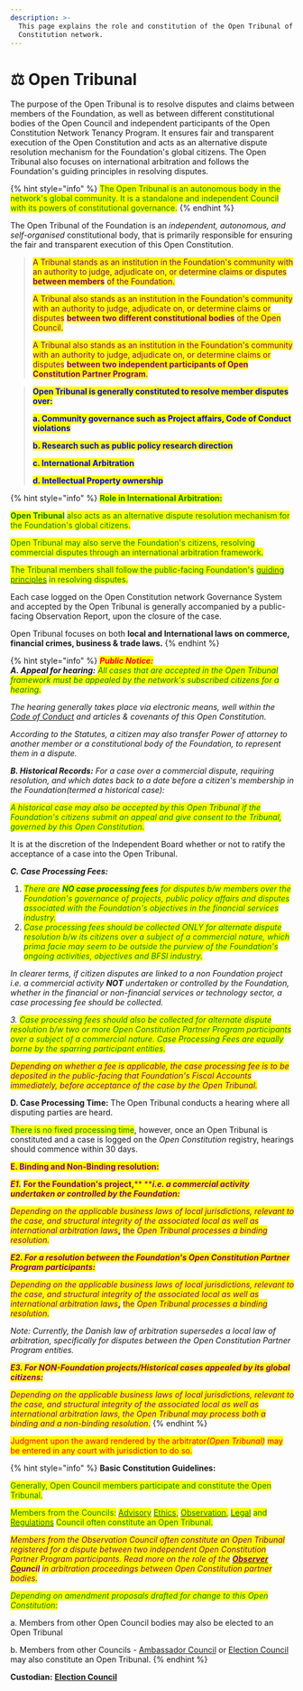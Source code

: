 ```yaml
---
description: >-
  This page explains the role and constitution of the Open Tribunal of the Open
  Constitution network.
---
```


# ⚖ Open Tribunal

The purpose of the Open Tribunal is to resolve disputes and claims between members of the Foundation, as well as between different constitutional bodies of the Open Council and independent participants of the Open Constitution Network Tenancy Program. It ensures fair and transparent execution of the Open Constitution and acts as an alternative dispute resolution mechanism for the Foundation's global citizens. The Open Tribunal also focuses on international arbitration and follows the Foundation's guiding principles in resolving disputes.

{% hint style="info" %}
<mark style="color:green;">The Open Tribunal is an autonomous body in the network's global community. It is a standalone and independent Council with its powers of constitutional governance.</mark>&#x20;
{% endhint %}

The Open Tribunal of the Foundation is an _independent, autonomous, and self-organised_ constitutional body, that is primarily responsible for ensuring the fair and transparent execution of this Open Constitution.

> <mark style="color:purple;">A Tribunal stands as an institution in the Foundation's community with an authority to judge, adjudicate on, or determine claims or disputes</mark> <mark style="color:purple;"></mark><mark style="color:purple;">**between members**</mark> <mark style="color:purple;"></mark><mark style="color:purple;">of the Foundation.</mark>
>
> <mark style="color:purple;">A Tribunal also stands as an institution in the Foundation's community with an authority to judge, adjudicate on, or determine claims or disputes</mark> <mark style="color:purple;"></mark><mark style="color:purple;">**between two different constitutional bodies**</mark> <mark style="color:purple;"></mark><mark style="color:purple;">of the Open Council.</mark>&#x20;
>
> <mark style="color:purple;">A Tribunal also stands as an institution in the Foundation's community with an authority to judge, adjudicate on, or determine claims or disputes</mark> <mark style="color:purple;"></mark><mark style="color:purple;">**between two independent participants of Open Constitution Partner Program**</mark><mark style="color:purple;">.</mark>

> <mark style="color:blue;">**Open Tribunal is generally constituted to resolve member disputes over:**</mark>
>
> <mark style="color:blue;">**a. Community governance such as Project affairs, Code of Conduct violations**</mark>&#x20;
>
> <mark style="color:blue;">**b. Research such as public policy research direction**</mark>
>
> <mark style="color:blue;">**c. International Arbitration**</mark>
>
> <mark style="color:blue;">**d. Intellectual Property ownership**</mark>&#x20;

{% hint style="info" %}
<mark style="color:green;">**Role in International Arbitration:**</mark>

<mark style="color:green;">**Open Tribunal**</mark> <mark style="color:green;"></mark><mark style="color:green;">also acts as an alternative dispute resolution mechanism for the Foundation's global citizens.</mark>&#x20;



<mark style="color:green;">Open Tribunal may also serve the Foundation's citizens, resolving commercial disputes through an international arbitration framework.</mark>

<mark style="color:green;">The Tribunal members shall follow the public-facing Foundation's</mark> [<mark style="color:green;">guiding principles</mark>](../guiding-principles.md) <mark style="color:green;">in resolving disputes.</mark>



Each case logged on the Open Constitution network Governance System and accepted by the Open Tribunal is generally accompanied by a public-facing Observation Report, upon the closure of the case.

Open Tribunal focuses on both **local and International laws on commerce, financial crimes, business & trade laws.**
{% endhint %}

{% hint style="info" %}
_<mark style="color:red;">**Public Notice:**</mark>_ \
_**A. Appeal for hearing:** <mark style="color:green;">All cases that are accepted in the Open Tribunal framework must be appealed by the network's subscribed citizens for a hearing.</mark>_&#x20;

_The hearing generally takes place via electronic means, well within the_ [_Code of Conduct_](../charters/code-of-conduct.md) _and articles & covenants of this Open Constitution._&#x20;

_According to the Statutes, a citizen may also transfer Power of attorney to another member or a constitutional body of the Foundation, to represent them in a dispute._

_**B. Historical Records:** For a case over a commercial dispute, requiring resolution, and which dates back to a date before a citizen's membership in the Foundation(termed a historical case):_&#x20;

_<mark style="color:green;">A historical case may also be accepted by this Open Tribunal if the Foundation's citizens submit an appeal and give consent to the Tribunal, governed by this Open Constitution.</mark>_

It is at the discretion of the Independent Board whether or not to ratify the acceptance of a case into the Open Tribunal.&#x20;

_**C. Case Processing Fees:**_

1. _<mark style="color:green;">There are</mark> <mark style="color:green;"></mark><mark style="color:green;">**NO case processing fees**</mark> <mark style="color:green;"></mark><mark style="color:green;">for disputes b/w members over the Foundation's governance of projects, public policy affairs and disputes associated with the Foundation's objectives in the financial services industry.</mark>_
2. _<mark style="color:green;">Case processing fees should be collected ONLY for alternate dispute resolution b/w its citizens over a subject of a commercial nature, which prima facie may seem to be outside the purview of the Foundation's ongoing activities, objectives and BFSI industry.</mark>_ &#x20;

_In clearer terms, if citizen disputes are linked to a non Foundation project i.e. a commercial activity **NOT** undertaken or controlled by the Foundation, whether in the financial or non-financial services or technology sector, a case processing fee should be collected._

_3. <mark style="color:green;">Case processing fees should also be collected for alternate dispute resolution b/w two or more Open Constitution Partner Program participants over a subject of a commercial nature. Case Processing Fees are equally borne by the sparring participant entities.</mark>_

_<mark style="color:purple;">Depending on whether a fee is applicable, the case processing fee is to be deposited in the public-facing that Foundation's Fiscal Accounts immediately, before acceptance of the case by the Open Tribunal.</mark>_

**D. Case Processing Time:** The Open Tribunal conducts a hearing where all disputing parties are heard.&#x20;

<mark style="color:green;">There is no fixed processing time</mark>, however, once an Open Tribunal is constituted and a case is logged on the _Open Constitution_ registry, hearings should commence within 30 days. &#x20;

<mark style="color:purple;">**E. Binding and Non-Binding resolution:**</mark>&#x20;



_<mark style="color:purple;">**E1.**</mark>_ <mark style="color:purple;">**For the Foundation's project,**</mark><mark style="color:purple;">** **</mark>_<mark style="color:purple;">**i.e. a commercial activity undertaken or controlled by the Foundation:**</mark>_

_<mark style="color:purple;">Depending on the applicable business laws of local jurisdictions, relevant to the case, and structural integrity of the associated local as well as international arbitration laws</mark>_<mark style="color:purple;">**,**</mark> <mark style="color:purple;"></mark><mark style="color:purple;">the</mark> _<mark style="color:purple;">Open Tribunal processes a binding resolution.</mark>_

_<mark style="color:purple;">**E2. For a resolution between the Foundation's Open Constitution Partner Program participants:**</mark>_

_<mark style="color:purple;">Depending on the applicable business laws of local jurisdictions, relevant to the case, and structural integrity of the associated local as well as international arbitration laws</mark>_<mark style="color:purple;">**,**</mark> <mark style="color:purple;"></mark><mark style="color:purple;">the</mark> _<mark style="color:purple;">Open Tribunal processes a binding resolution.</mark>_

_Note: Currently, the Danish law of arbitration supersedes a local law of arbitration, specifically for disputes between the Open Constitution Partner Program entities._

_<mark style="color:purple;">**E3. For NON-Foundation projects/Historical cases appealed by its global citizens:**</mark>_

_<mark style="color:purple;">Depending on the applicable business laws of local jurisdictions, relevant to the case, and structural integrity of the associated local as well as international arbitration laws, the Open Tribunal may process both a binding and a non-binding resolution.</mark>_
{% endhint %}

<mark style="color:red;">Judgment upon the award rendered by the arbitrator</mark>_<mark style="color:red;">(Open Tribunal)</mark>_ <mark style="color:red;"></mark><mark style="color:red;">may be entered in any court with jurisdiction to do so.</mark>

{% hint style="info" %}
**Basic Constitution Guidelines:**

<mark style="color:green;">Generally, Open Council members participate and constitute the Open Tribunal.</mark>&#x20;

<mark style="color:green;">Members from the Councils:</mark> [<mark style="color:green;">Advisory</mark>](advisory-council.md) [<mark style="color:green;">Ethics</mark>](ethics-council.md)<mark style="color:green;">,</mark> [<mark style="color:green;">Observation</mark>](observers-council.md)<mark style="color:green;">,</mark> [<mark style="color:green;">Legal</mark>](legal-council/) <mark style="color:green;">and</mark> [<mark style="color:green;">Regulations</mark>](regulations-council/) <mark style="color:green;">Council often constitute an Open Tribunal.</mark>

_<mark style="color:purple;">Members from the Observation Council often constitute an Open Tribunal registered for a dispute between two independent Open Constitution Partner Program participants. Read more on the role of the</mark>_ [_<mark style="color:purple;">**Observer Co**</mark>_](observers-council.md#role-of-observer-committee-members-in-open-tribunal-for-arbitrations-between-disputing-participants)_<mark style="color:purple;">**uncil**</mark> <mark style="color:purple;"></mark><mark style="color:purple;">in arbitration proceedings between Open Constitution partner bodies.</mark>_

_<mark style="color:green;">Depending on amendment proposals drafted for change to this Open Constitution:</mark>_

a. Members from other Open Council bodies may also be elected to an Open Tribunal&#x20;

b. Members from other Councils - [Ambassador Council](ambassador-council.md) or [Election Council](election-council.md) may also constitute an Open Tribunal.
{% endhint %}

**Custodian:** [**Election Council**](election-council.md)
